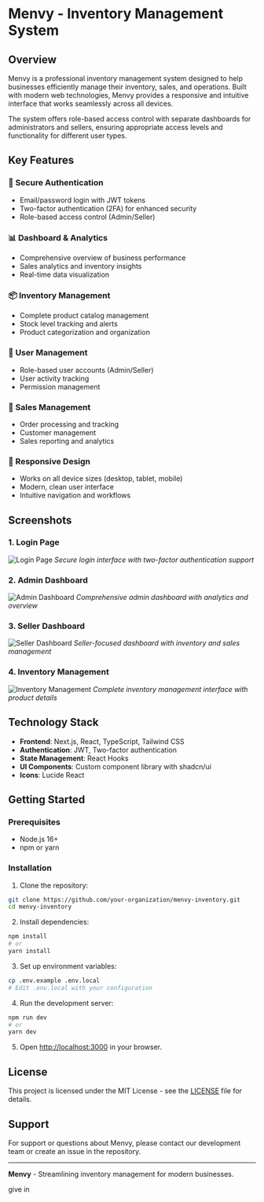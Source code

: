 # Menvy - Inventory Management System

## Overview

Menvy is a professional inventory management system designed to help businesses efficiently manage their inventory, sales, and operations. Built with modern web technologies, Menvy provides a responsive and intuitive interface that works seamlessly across all devices.

The system offers role-based access control with separate dashboards for administrators and sellers, ensuring appropriate access levels and functionality for different user types.

## Key Features

### 🔐 Secure Authentication
- Email/password login with JWT tokens
- Two-factor authentication (2FA) for enhanced security
- Role-based access control (Admin/Seller)

### 📊 Dashboard & Analytics
- Comprehensive overview of business performance
- Sales analytics and inventory insights
- Real-time data visualization

### 📦 Inventory Management
- Complete product catalog management
- Stock level tracking and alerts
- Product categorization and organization

### 👥 User Management
- Role-based user accounts (Admin/Seller)
- User activity tracking
- Permission management

### 🛒 Sales Management
- Order processing and tracking
- Customer management
- Sales reporting and analytics

### 📱 Responsive Design
- Works on all device sizes (desktop, tablet, mobile)
- Modern, clean user interface
- Intuitive navigation and workflows

## Screenshots

### 1. Login Page
![Login Page](/screenshots/login.png)
*Secure login interface with two-factor authentication support*

### 2. Admin Dashboard
![Admin Dashboard](/screenshots/admin-dashboard.png)
*Comprehensive admin dashboard with analytics and overview*

### 3. Seller Dashboard
![Seller Dashboard](/screenshots/seller-dashboard.png)
*Seller-focused dashboard with inventory and sales management*

### 4. Inventory Management
![Inventory Management](/screenshots/inventory.png)
*Complete inventory management interface with product details*

## Technology Stack

- **Frontend**: Next.js, React, TypeScript, Tailwind CSS
- **Authentication**: JWT, Two-factor authentication
- **State Management**: React Hooks
- **UI Components**: Custom component library with shadcn/ui
- **Icons**: Lucide React

## Getting Started

### Prerequisites
- Node.js 16+ 
- npm or yarn

### Installation

1. Clone the repository:
```bash
git clone https://github.com/your-organization/menvy-inventory.git
cd menvy-inventory
```

2. Install dependencies:
```bash
npm install
# or
yarn install
```

3. Set up environment variables:
```bash
cp .env.example .env.local
# Edit .env.local with your configuration
```

4. Run the development server:
```bash
npm run dev
# or
yarn dev
```

5. Open [http://localhost:3000](http://localhost:3000) in your browser.

## License

This project is licensed under the MIT License - see the [LICENSE](https://opensource.org/licenses/MIT) file for details.

## Support

For support or questions about Menvy, please contact our development team or create an issue in the repository.

---

**Menvy** - Streamlining inventory management for modern businesses.

give in 
